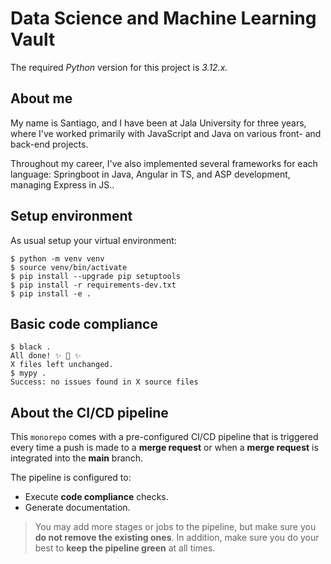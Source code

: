 # Data Science and Machine Learning Vault

The required *Python* version for this project is *3.12.x.*

## About me

My name is Santiago, and I have been at Jala University for three years, where I've worked primarily with JavaScript and Java on various front- and back-end projects.

Throughout my career, I've also implemented several frameworks for each language: Springboot in Java, Angular in TS, and ASP development, managing Express in JS..

## Setup environment

As usual setup your virtual environment:

```
$ python -m venv venv
$ source venv/bin/activate
$ pip install --upgrade pip setuptools
$ pip install -r requirements-dev.txt
$ pip install -e .
```

## Basic code compliance

```
$ black .
All done! ✨ 🍰 ✨
X files left unchanged.
$ mypy .
Success: no issues found in X source files
```

## About the CI/CD pipeline

This `monorepo` comes with a pre-configured CI/CD pipeline that is triggered every time a push is made to a **merge request** or when a **merge request** is integrated into the **main** branch.

The pipeline is configured to:

- Execute **code compliance** checks.
- Generate documentation.

> You may add more stages or jobs to the pipeline, but make sure you **do not remove the existing ones**. In addition, make sure you do your best to **keep the pipeline green** at all times.
